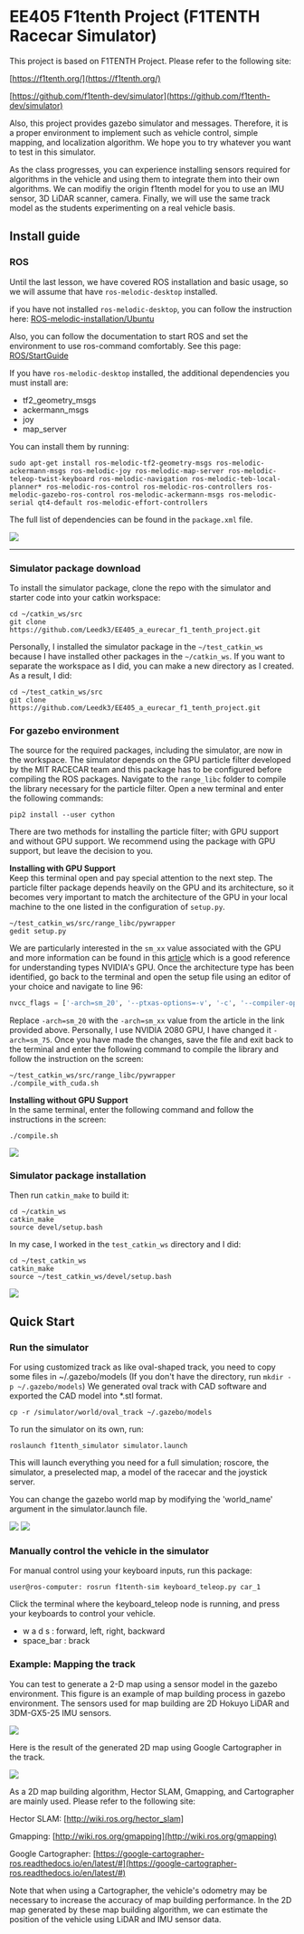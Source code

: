 # EE405 F1tenth Project (F1TENTH Racecar Simulator)
This project is based on F1TENTH Project.
Please refer to the following site:

[https://f1tenth.org/](https://f1tenth.org/)

[https://github.com/f1tenth-dev/simulator](https://github.com/f1tenth-dev/simulator)

Also, this project provides gazebo simulator and messages. 
Therefore, it is a proper environment to implement such as vehicle control, simple mapping, and localization algorithm. We hope you to try whatever you want to test in this simulator. 

As the class progresses, you can experience installing sensors required for algorithms in the vehicle and using them to integrate them into their own algorithms.
We can modifiy the origin f1tenth model for you to use an IMU sensor, 3D LiDAR scanner, camera. 
Finally, we will use the same track model as the students experimenting on a real vehicle basis.

## Install guide

### ROS

Until the last lesson, we have covered ROS installation and basic usage, so we will assume that have ```ros-melodic-desktop``` installed.

if you have not installed ```ros-melodic-desktop```, you can follow the instruction here:
[ROS-melodic-installation/Ubuntu](http://wiki.ros.org/melodic/Installation/Ubuntu)

Also, you can follow the documentation to start ROS and set the environment to use ros-command comfortably.
See this page: [ROS/StartGuide](http://wiki.ros.org/ROS/StartGuide)

If you have ```ros-melodic-desktop``` installed, the additional dependencies you must install are:

- tf2_geometry_msgs
- ackermann_msgs
- joy
- map_server

You can install them by running:

    sudo apt-get install ros-melodic-tf2-geometry-msgs ros-melodic-ackermann-msgs ros-melodic-joy ros-melodic-map-server ros-melodic-teleop-twist-keyboard ros-melodic-navigation ros-melodic-teb-local-planner* ros-melodic-ros-control ros-melodic-ros-controllers ros-melodic-gazebo-ros-control ros-melodic-ackermann-msgs ros-melodic-serial qt4-default ros-melodic-effort-controllers

The full list of dependencies can be found in the ```package.xml``` file.

<img src="./tutorial/pics/dependency.png">

---------------------


### Simulator package download

To install the simulator package, clone the repo with the simulator and starter code into your catkin workspace:

    cd ~/catkin_ws/src
    git clone https://github.com/Leedk3/EE405_a_eurecar_f1_tenth_project.git
    
Personally, I installed the simulator package in the ```~/test_catkin_ws``` because I have installed other packages in the ```~/catkin_ws```. If you want to separate the workspace as I did, you can make a new directory as I created.
As a result, I did: 

    cd ~/test_catkin_ws/src
    git clone https://github.com/Leedk3/EE405_a_eurecar_f1_tenth_project.git



### For gazebo environment
The source for the required packages, including the simulator, are now in the workspace. The simulator depends on the GPU particle filter developed by the MIT RACECAR team and this package has to be configured before compiling the ROS packages. Navigate to the ```range_libc``` folder to compile the library necessary for the particle filter. Open a new terminal and enter the following commands:

    pip2 install --user cython

There are two methods for installing the particle filter; with GPU support and without GPU support. We recommend using the package with GPU support, but leave the decision to you.

**Installing with GPU Support**  
Keep this terminal open and pay special attention to the next step. The particle filter package depends heavily on the GPU and its architecture, so it becomes very important to match the architecture of the GPU in your local machine to the one listed in the configuration of `setup.py`. 

    ~/test_catkin_ws/src/range_libc/pywrapper
    gedit setup.py

We are particularly interested in the `sm_xx` value associated with the GPU and more information can be found in this [article](https://arnon.dk/matching-sm-architectures-arch-and-gencode-for-various-nvidia-cards/) which is a good reference for understanding types NVIDIA's GPU. Once the architecture type has been identified, go back to the terminal and open the setup file using an editor of your choice and navigate to line 96:

```python
nvcc_flags = ['-arch=sm_20', '--ptxas-options=-v', '-c', '--compiler-options', "'-fPIC'", "-w","-std=c++11"]
```

Replace `-arch=sm_20` with the `-arch=sm_xx` value from the article in the link provided above. Personally, I use NVIDIA 2080 GPU, I have changed it `-arch=sm_75`. Once you have made the changes, save the file and exit back to the terminal and enter the following command to compile the library and follow the instruction on the screen:

    ~/test_catkin_ws/src/range_libc/pywrapper
    ./compile_with_cuda.sh


**Installing without GPU Support**  
In the same terminal, enter the following command and follow the instructions in the screen:


    ./compile.sh
    
<img src="./tutorial/pics/rangelib_install.png">


### Simulator package installation    
Then run ```catkin_make``` to build it:

    cd ~/catkin_ws
    catkin_make
    source devel/setup.bash

In my case, I worked in the ```test_catkin_ws``` directory and I did:

    cd ~/test_catkin_ws
    catkin_make
    source ~/test_catkin_ws/devel/setup.bash
        
<img src="./tutorial/pics/install_complete.png">    

## Quick Start

### Run the simulator

For using customized track as like oval-shaped track, you need to copy some files in ~/.gazebo/models (If you don't have the directory, run ```mkdir -p ~/.gazebo/models```)
We generated oval track with CAD software and exported the CAD model into *.stl format.

    cp -r /simulator/world/oval_track ~/.gazebo/models

To run the simulator on its own, run:

    roslaunch f1tenth_simulator simulator.launch

This will launch everything you need for a full simulation; roscore, the simulator, a preselected map, a model of the racecar and the joystick server.

You can change the gazebo world map by modifying the 'world_name' argument in the simulator.launch file.


<img src="./pics/gazebo_oval_track.png"> 
<img src="./pics/track_catia_2.png">

### Manually control the vehicle in the simulator

For manual control using your keyboard inputs, run this package:

```
user@ros-computer: rosrun f1tenth-sim keyboard_teleop.py car_1
```

Click the terminal where the keyboard_teleop node is running, and press your keyboards to control your vehicle.

- w a d s : forward, left, right, backward
- space_bar : brack 

### Example: Mapping the track

You can test to generate a 2-D map using a sensor model in the gazebo environment. This figure is an example of map building process in gazebo environment. The sensors used for map building are 2D Hokuyo LiDAR and 3DM-GX5-25 IMU sensors.

<img src="./pics/mapping_in_gazebo.png">

Here is the result of the generated 2D map using Google Cartographer in the track.

<img src="./pics/rviz_google_cartographer.png">

As a 2D map building algorithm, Hector SLAM, Gmapping, and Cartographer are mainly used. Please refer to the following site:

Hector SLAM: [http://wiki.ros.org/hector_slam]

Gmapping: [http://wiki.ros.org/gmapping](http://wiki.ros.org/gmapping)

Google Cartographer: [https://google-cartographer-ros.readthedocs.io/en/latest/#](https://google-cartographer-ros.readthedocs.io/en/latest/#)


Note that when using a Cartographer, the vehicle's odometry may be necessary to increase the accuracy of map building performance. In the 2D map generated by these map building algorithm, we can estimate the position of the vehicle using LiDAR and IMU sensor data.